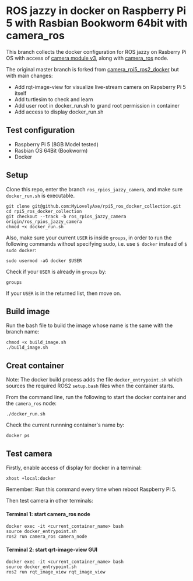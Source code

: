 # ROS jazzy in docker on Raspberry Pi 5 with Rasbian Bookworm 64bit with camera_ros

This branch collects the docker configuration for ROS jazzy on Rasberry Pi OS with access of [camera module v3](https://www.raspberrypi.com/products/camera-module-3/), along with [camera_ros](https://github.com/christianrauch/camera_ros/) node.

The original master branch is forked from [camera_rpi5_ros2_docker](https://github.com/nguyen-v/camera_rpi5_ros2_docker) but with main changes:

 - Add rqt-image-view for visualize live-stream camera on Rapsberry Pi 5 itself
 - Add turtlesim to check and learn
 - Add user root in docker_run.sh to grand root permission in container
 - Add access to display docker_run.sh

## Test configuration

- Raspberry Pi 5 (8GB Model tested)
- Rasbian OS 64Bit (Bookworm)
- Docker

## Setup

Clone this repo, enter the branch `ros_rpios_jazzy_camera`, and make sure `docker_run.sh` is executable.

```
git clone git@github.com:MyLovelyAxe/rpi5_ros_docker_collection.git
cd rpi5_ros_docker_collection
git checkout --track -b ros_rpios_jazzy_camera origin/ros_rpios_jazzy_camera
chmod +x docker_run.sh
```

Also, make sure your current `USER` is inside `groups`, in order to run the following commands without specifying sudo, i.e. use `$ docker` instead of `$ sudo docker`:

```
sudo usermod -aG docker $USER
```

Check if your `USER` is already in `groups` by:

```
groups
```

If your `USER` is in the returned list, then move on.

## Build image

Run the bash file to build the image whose name is the same with the branch name:

```
chmod +x build_image.sh
./build_image.sh
```

## Creat container

Note: The docker build process adds the file `docker_entrypoint.sh` which sources the required ROS2 `setup.bash` files when the container starts.

From the command line, run the following to start the docker container and the `camera_ros` node:

```
./docker_run.sh
```

Check the current runnning container's name by:

```
docker ps
```

## Test camera

Firstly, enable access of display for docker in a terminal:

```
xhost +local:docker
```

Remember: Run this command every time when reboot Raspberry Pi 5.

Then test camera in other terminals:

#### Terminal 1: start camera_ros node

```
docker exec -it <current_container_name> bash
source docker_entrypoint.sh
ros2 run camera_ros camera_node
```

#### Terminal 2: start qrt-image-view GUI

```
docker exec -it <current_container_name> bash
source docker_entrypoint.sh
ros2 run rqt_image_view rqt_image_view
```
